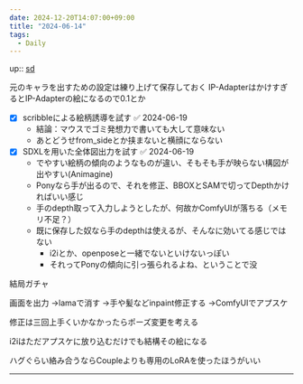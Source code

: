 ```yaml
---
date: 2024-12-20T14:07:00+09:00
title: "2024-06-14"
tags:
  - Daily
---
```

up:: [sd](../Bar/Stable%20Diffusion.md)

元のキャラを出すための設定は練り上げて保存しておく
IP-AdapterはかけすぎるとIP-Adapterの絵になるので0.1とか

- [x] scribbleによる絵柄誘導を試す ✅ 2024-06-19
    - 結論：マウスでゴミ発想力で書いても大して意味ない
    - あとどうせfrom_sideとか挟まないと横顔にならない
- [x] SDXLを用いた全体図出力を試す ✅ 2024-06-19
    - でやすい絵柄の傾向のようなものが違い、そもそも手が映らない構図が出やすい(Animagine)
    - Ponyなら手が出るので、それを修正、BBOXとSAMで切ってDepthかければいい感じ
    - 手のdepth取って入力しようとしたが、何故かComfyUIが落ちる（メモリ不足？）
    - 既に保存した奴なら手のdepthは使えるが、そんなに効いてる感じではない
        - i2iとか、openposeと一緒でないといけないっぽい
        - それってPonyの傾向に引っ張られるよね、ということで没

結局ガチャ

画面を出力
→lamaで消す
→手や髪などinpaint修正する
→ComfyUIでアプスケ

修正は三回上手くいかなかったらポーズ変更を考える



i2iはただアプスケに放り込むだけでも結構その絵になる

ハグぐらい絡み合うならCoupleよりも専用のLoRAを使ったほうがいい

---


